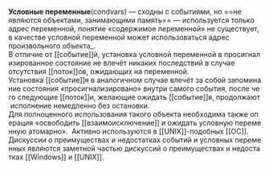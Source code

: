 **Условные переменные**(condvars) — сходны с событиями, но ==не являются объектами, занимающими память== — используется только адрес переменной, понятие «содержимое переменной» не существует, в качестве условной переменной может использоваться адрес произвольного объекта_. 
В отличие от [[событие]]й, установка условной переменной в просигнализированное состояние не влечёт никаких последствий в случае отсутствия [[поток]]ов, ожидающих на переменной. 
Установка [[событие]]я в аналогичном случае влечёт за собой запоминание состояния «просигнализировано» внутри самого события, после чего следующие [[поток]]и, желающие ожидать [[событие]]я, продолжают исполнение немедленно без остановки. 
Для полноценного использования такого объекта необходима также операция «освободить [[взаимоисключение]] и ожидать условную переменную атомарно». 
Активно используются в [[UNIX]]-подобных [[ОС]]. 
Дискуссии о преимуществах и недостатках событий и условных переменных являются заметной частью дискуссий о преимуществах и недостатках [[Windows]] и [[UNIX]].